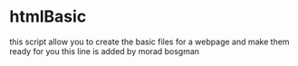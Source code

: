 # htmlBasic
this script allow you to create the basic files for a webpage and make them ready for you
this line is added by morad bosgman
